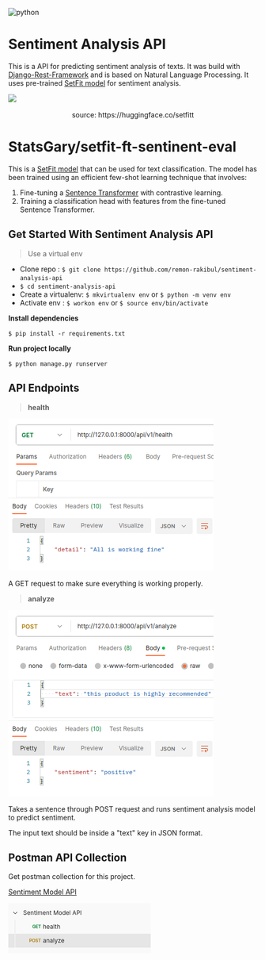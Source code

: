 ![python](https://img.shields.io/badge/python-3.10-blue)
# Sentiment Analysis API

This is a API for predicting sentiment analysis of texts.
It was build with [Django-Rest-Framework](https://www.django-rest-framework.org/) and is based on Natural Language Processing. It uses pre-trained [SetFit model](https://huggingface.co/StatsGary/setfit-ft-sentinent-eval) for sentiment analysis.

<img src="https://raw.githubusercontent.com/huggingface/setfit/main/assets/setfit.png">
<p align="center">
    source: https://huggingface.co/setfitt
</p>


# StatsGary/setfit-ft-sentinent-eval

This is a [SetFit model](https://github.com/huggingface/setfit) that can be used for text classification. The model has been trained using an efficient few-shot learning technique that involves:

1. Fine-tuning a [Sentence Transformer](https://www.sbert.net) with contrastive learning.
2. Training a classification head with features from the fine-tuned Sentence Transformer.


## Get Started With Sentiment Analysis API
> Use a virtual env
* Clone repo : ```$ git clone https://github.com/remon-rakibul/sentiment-analysis-api```
* ```$ cd sentiment-analysis-api```
* Create a virtualenv: ```$ mkvirtualenv env``` or ```$ python -m venv env```
* Activate env : ```$ workon env``` or ```$ source env/bin/activate```

**Install dependencies** 
```
$ pip install -r requirements.txt
```

**Run project locally**
```
$ python manage.py runserver
```

## API Endpoints

> **health**

  ![alt postman screenshot](https://github.com/remon-rakibul/sentiment-analysis-api/blob/main/example/health.png?raw=true)

  A GET request to make sure everything is working properly. 

> **analyze**

  ![alt postman screenshot](https://github.com/remon-rakibul/sentiment-analysis-api/blob/main/example/analyze.png?raw=true)

  Takes a sentence through POST request and runs sentiment analysis model to predict sentiment. 

  The input text should be inside a "text" key in JSON format.

## Postman API Collection

  Get postman collection for this project.

  [Sentiment Model API](https://github.com/remon-rakibul/sentiment-analysis-api/blob/main/Sentiment-Model-API.postman_collection.json)

  ![alt postman screenshot](https://github.com/remon-rakibul/sentiment-analysis-api/blob/main/example/collection.png?raw=true)